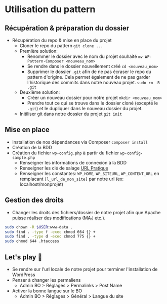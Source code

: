 # Utilisation du pattern

## Récupération & préparation du dossier

- Récupération du repo & mise en place du projet
  - Cloner le repo du pattern `git clone ...`
  - Première solution:
    - Renommer le dossier avec le nom du projet souhaité `mv WP-Pattern-Composer <nouveau_nom>`
    - Se rendre dans le dossier nouvellement créé `cd <nouveau_nom>`
    - Supprimer le dossier `.git` afin de ne pas écraser le repo du pattern d'origine. Cela permet également de ne pas garder l'historique des commits dans notre nouveau projet. `sudo rm -R .git`
  - Deuxième solution:
    - Créer un nouveau dossier pour notre projet `mkdir <nouveau_nom>`
    - Prendre tout ce qui se trouve dans le dossier cloné (excepté le `.git`) et le dupliquer dans le nouveau dossier du projet.
  - Initiliser git dans notre dossier du projet `git init`

## Mise en place

- Installation de nos dépendances via Composer `composer install`
- Création de la BDD
- Création du fichier `wp-config.php` à partir du fichier `wp-config-sample.php`
  - Renseigner les informations de connexion à la BDD
  - Renseigner les clé de salage [URL Pratique](https://api.wordpress.org/secret-key/1.1/salt/)
  - Renseigner les constantes: `WP_HOME`, `WP_SITEURL`, `WP_CONTENT_URL` en remplacant `[l_url_de_mon_site]` par notre url (ex: localhost/monprojet)

## Gestion des droits

- Changer les droits des fichiers/dossier de notre projet afin que Apache puisse réaliser des modifications (MAJ etc.).
```bash
sudo chown -R $USER:www-data .
sudo find . -type f -exec chmod 664 {} +
sudo find . -type d -exec chmod 775 {} +
sudo chmod 644 .htaccess
```

## Let's play :tada:

- Se rendre sur l'url locale de notre projet pour terminer l'installation de WordPress
- Penser à changer les permaliens
  - Admin BO > Réglages > Permalinks > Post Name
- Activer la bonne langue sur le BO
  - Admin BO > Réglages > Général > Langue du site